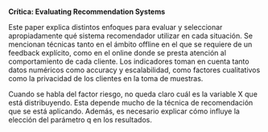 ﻿**Crítica: Evaluating Recommendation Systems**Este paper explica distintos enfoques para evaluar y seleccionar apropiadamente qué sistema recomendador utilizar en cada situación. Se mencionan técnicas tanto en el ámbito offline en el que se requiere de un feedback explícito, como en el online donde se presta atención al comportamiento de cada cliente. Los indicadores toman en cuenta tanto datos numéricos como accuracy y escalabilidad, como factores cualitativos como la privacidad de los clientes en la toma de muestras.Cuando se habla del factor riesgo, no queda claro cuál es la variable X que está distribuyendo. Esta depende mucho de la técnica de recomendación que se está aplicando. Además, es necesario explicar cómo influye la elección del parámetro q en los resultados.